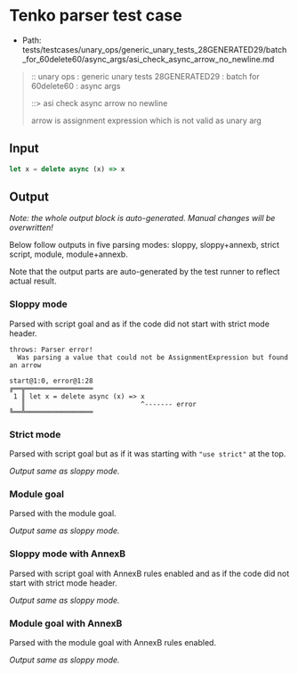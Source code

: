 # Tenko parser test case

- Path: tests/testcases/unary_ops/generic_unary_tests_28GENERATED29/batch_for_60delete60/async_args/asi_check_async_arrow_no_newline.md

> :: unary ops : generic unary tests 28GENERATED29 : batch for 60delete60 : async args
>
> ::> asi check async arrow no newline
>
> arrow is assignment expression which is not valid as unary arg

## Input

`````js
let x = delete async (x) => x
`````

## Output

_Note: the whole output block is auto-generated. Manual changes will be overwritten!_

Below follow outputs in five parsing modes: sloppy, sloppy+annexb, strict script, module, module+annexb.

Note that the output parts are auto-generated by the test runner to reflect actual result.

### Sloppy mode

Parsed with script goal and as if the code did not start with strict mode header.

`````
throws: Parser error!
  Was parsing a value that could not be AssignmentExpression but found an arrow

start@1:0, error@1:28
╔══╦═════════════════
 1 ║ let x = delete async (x) => x
   ║                             ^------- error
╚══╩═════════════════

`````

### Strict mode

Parsed with script goal but as if it was starting with `"use strict"` at the top.

_Output same as sloppy mode._

### Module goal

Parsed with the module goal.

_Output same as sloppy mode._

### Sloppy mode with AnnexB

Parsed with script goal with AnnexB rules enabled and as if the code did not start with strict mode header.

_Output same as sloppy mode._

### Module goal with AnnexB

Parsed with the module goal with AnnexB rules enabled.

_Output same as sloppy mode._
